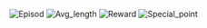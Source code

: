 ![Episod](https://github.com/user-attachments/assets/dece1ae9-6511-4eac-ae21-08401a3594da)
![Avg_length](https://github.com/user-attachments/assets/0b9f8183-da42-4705-96b6-d77756065d69)
![Reward](https://github.com/user-attachments/assets/973b68db-5ec7-4bd0-9057-f1d194494342)
![Special_point](https://github.com/user-attachments/assets/bd70e87f-84c3-4090-9330-e62e0fdbd986)
